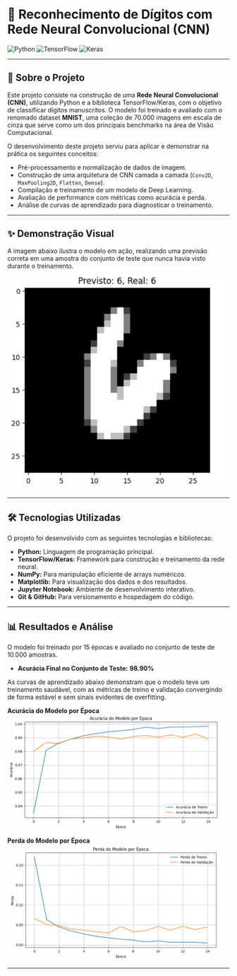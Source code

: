
# 🧠 Reconhecimento de Dígitos com Rede Neural Convolucional (CNN)

![Python](https://img.shields.io/badge/Python-3.11+-blue?style=for-the-badge&logo=python)
![TensorFlow](https://img.shields.io/badge/TensorFlow-2.10+-orange?style=for-the-badge&logo=tensorflow)
![Keras](https://img.shields.io/badge/Keras-%23D00000.svg?style=for-the-badge&logo=Keras&logoColor=white)

---

## 🎯 Sobre o Projeto

Este projeto consiste na construção de uma **Rede Neural Convolucional (CNN)**, utilizando Python e a biblioteca TensorFlow/Keras, com o objetivo de classificar dígitos manuscritos. O modelo foi treinado e avaliado com o renomado dataset **MNIST**, uma coleção de 70.000 imagens em escala de cinza que serve como um dos principais benchmarks na área de Visão Computacional.

O desenvolvimento deste projeto serviu para aplicar e demonstrar na prática os seguintes conceitos:
- Pré-processamento e normalização de dados de imagem.
- Construção de uma arquitetura de CNN camada a camada (`Conv2D`, `MaxPooling2D`, `Flatten`, `Dense`).
- Compilação e treinamento de um modelo de Deep Learning.
- Avaliação de performance com métricas como acurácia e perda.
- Análise de curvas de aprendizado para diagnosticar o treinamento.

---

## ✨ Demonstração Visual

A imagem abaixo ilustra o modelo em ação, realizando uma previsão correta em uma amostra do conjunto de teste que nunca havia visto durante o treinamento.

![Demonstração do Modelo](demonstracao.png)

---

## 🛠️ Tecnologias Utilizadas

O projeto foi desenvolvido com as seguintes tecnologias e bibliotecas:

- **Python:** Linguagem de programação principal.
- **TensorFlow/Keras:** Framework para construção e treinamento da rede neural.
- **NumPy:** Para manipulação eficiente de arrays numéricos.
- **Matplotlib:** Para visualização dos dados e dos resultados.
- **Jupyter Notebook:** Ambiente de desenvolvimento interativo.
- **Git & GitHub:** Para versionamento e hospedagem do código.

---


## 📊 Resultados e Análise

O modelo foi treinado por 15 épocas e avaliado no conjunto de teste de 10.000 amostras.

- **Acurácia Final no Conjunto de Teste:** **98.90%** 

As curvas de aprendizado abaixo demonstram que o modelo teve um treinamento saudável, com as métricas de treino e validação convergindo de forma estável e sem sinais evidentes de overfitting.

**Acurácia do Modelo por Época**
![Gráfico de Acurácia](acuracia.png)

**Perda do Modelo por Época**
![Gráfico de Perda](perda.png)

---
